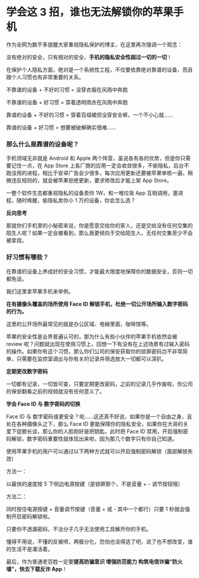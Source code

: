 # 学会这 3 招，谁也无法解锁你的苹果手机

作为全网为数不多提醒大家重视隐私保护的博主，在这里再次强调一个观念：

没有绝对的安全，只有相对的安全，**手机的隐私安全性超过一切的一切**！

在保护个人隐私方面，绝对是一个系统性工程，不仅要依靠绝对靠谱的设备，而且跟个人习惯也有非常重要的关系。

不靠谱的设备 + 不好的习惯 = 没穿衣服在风雨中奔跑

不靠谱的设备 + 好习惯 = 穿着透明雨衣在风雨中奔跑

靠谱的设备 + 不好的习惯 = 穿着百褶裙但没穿安全裤，一个不小心就……

靠谱的设备 + 好习惯 = 想要被破解确实很难……

### 那么什么是靠谱的设备呢？

手机领域无非就是 Android 和 Apple 两个阵营，虽说各有各的优势，但是你只需要记住一点，在 App Store 上各厂商的应用一定会收敛很多，不偷隐私，后台不跑没用的进程，相比于安卓广告会少很多，每次应用更新还要被苹果审核一遍，稍微违反规则的，就会被苹果拒绝更新，要求修改后才能上架 App Store。

一整个软件生态都重视隐私的设备卖你 1W，和一堆垃圾 App 互相调用，塞进程，随时唤醒，偷隐私卖你小 1 万的设备，你会怎么选？

**反向思考**

那就你们手机里的小秘密来说，你是愿意交给你的家人，还是交给没有任何交集的陌生人呢？如果一定会被看到，那么我更倾向于交给陌生人，无任何交集至少不会被拿捏。

### 好习惯有哪些？

在靠谱的设备上养成好的安全习惯，才能最大限度地保障你的数据安全，否则一切都免谈。

我们这里拿苹果手机来举例。

**在有摄像头覆盖的场所使用 Face ID 解锁手机，杜绝一切公开场所输入数字密码的行为。**

这里的公开场所最常见的就是办公区域、电梯里面，咖啡馆等。

苹果的安全性是业界普遍认可的，那为什么有些小伙伴的苹果手机依然会被 review 呢？问题就出现在使用习惯上，回想一下有没有在上述场景有过输入密码的操作。如果你有这个习惯，那么你们公司的保安获取你的锁屏密码岂不非常简单，只需要在监控室调出与你有关的记录并筛选放大一切都可以深扒。

**定期更改数字密码**

一切都有记录，一切皆可查，只要定期更改密码，之前的记录几乎作废啦，你公司的保安翻看之前的视频就没有任何意义了。

**学会 Face ID 与 数字密码的切换**

Face ID 与 数字密码谁更安全？呃……这还真不好说，如果你是一个自由之身，且处在各种摄像头之下，那么 Face ID 更能保障你的隐私安全，如果你在大哥的关爱下促膝长谈，那么你的人脸刚好是把钥匙，此时把 Face ID 禁用，开启强制密码解锁，数字密码重要性就体现出来啦，因为那几个数字只有你自己知道。

使用苹果手机的用户可以通过以下两种方式就可以开启强制密码解锁（面部解锁失效）

方法一：

以最快的速度按 5 下侧边电源按键（是锁屏那个，不是音量 + - 调节按钮哦）

方法二：

同时按住电源按键 + 音量调节按键（音量 + 或 - 其中一个都行）只要 1 秒就会强制开启密码解锁啦。

只要你不透漏密码，不法分子几乎无法使用工具解开你的手机。

懂得不用说，不懂的反被喷，两极分化，恐怕也没得选了吧，说了也不想改变，谁的生活不是凑活着。

最后，作为普通老百姓一定要**提高防骗意识 增强防范能力 构筑电信诈骗“防火墙”，快去下载反诈 App**！













